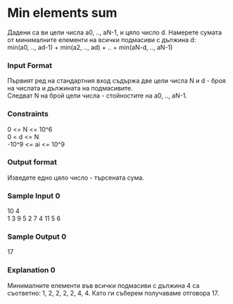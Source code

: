# Min elements sum

Дадени са ви цели числа a0, .., aN-1, и цяло число d. Намерете сумата от минималните елементи на всички подмасиви с дължина d:<br>
min(a0, .., ad-1) + min(a2, .., ad) + .. + min(aN-d, .., aN-1)

### Input Format

Първият ред на стандартния вход съдържа две цели числа N и d - броя на числата и дължината на подмасивите. <br>
Следват N на брой цели числа - стойностите на a0, .., aN-1.

### Constraints

0 <= N <= 10^6 <br>
0 < d <= N <br>
-10^9 <= ai <= 10^9

### Output format

Изведете едно цяло число - търсената сума.

### Sample Input 0

10 4 <br>
1 3 9 5 2 7 4 11 5 6 

### Sample Output 0

17

### Explanation 0

Минималните елементи във всички подмасиви с дължина 4 са съответно: 1, 2, 2, 2, 2, 4, 4. Като ги съберем получаваме отговора 17.
